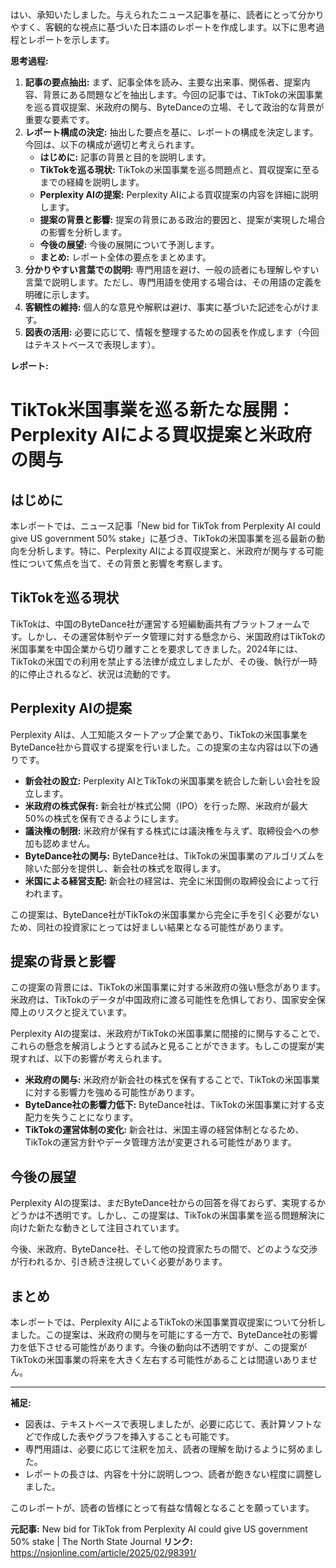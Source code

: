 はい、承知いたしました。与えられたニュース記事を基に、読者にとって分かりやすく、客観的な視点に基づいた日本語のレポートを作成します。以下に思考過程とレポートを示します。

**思考過程:**

1.  **記事の要点抽出:** まず、記事全体を読み、主要な出来事、関係者、提案内容、背景にある問題などを抽出します。今回の記事では、TikTokの米国事業を巡る買収提案、米政府の関与、ByteDanceの立場、そして政治的な背景が重要な要素です。
2.  **レポート構成の決定:** 抽出した要点を基に、レポートの構成を決定します。今回は、以下の構成が適切と考えられます。
    *   **はじめに:** 記事の背景と目的を説明します。
    *   **TikTokを巡る現状:** TikTokの米国事業を巡る問題点と、買収提案に至るまでの経緯を説明します。
    *   **Perplexity AIの提案:** Perplexity AIによる買収提案の内容を詳細に説明します。
    *   **提案の背景と影響:** 提案の背景にある政治的要因と、提案が実現した場合の影響を分析します。
    *   **今後の展望:** 今後の展開について予測します。
    *   **まとめ:** レポート全体の要点をまとめます。
3.  **分かりやすい言葉での説明:** 専門用語を避け、一般の読者にも理解しやすい言葉で説明します。ただし、専門用語を使用する場合は、その用語の定義を明確に示します。
4.  **客観性の維持:** 個人的な意見や解釈は避け、事実に基づいた記述を心がけます。
5.  **図表の活用:** 必要に応じて、情報を整理するための図表を作成します（今回はテキストベースで表現します）。

**レポート:**

# TikTok米国事業を巡る新たな展開：Perplexity AIによる買収提案と米政府の関与

## はじめに

本レポートでは、ニュース記事「New bid for TikTok from Perplexity AI could give US government 50% stake」に基づき、TikTokの米国事業を巡る最新の動向を分析します。特に、Perplexity AIによる買収提案と、米政府が関与する可能性について焦点を当て、その背景と影響を考察します。

## TikTokを巡る現状

TikTokは、中国のByteDance社が運営する短編動画共有プラットフォームです。しかし、その運営体制やデータ管理に対する懸念から、米国政府はTikTokの米国事業を中国企業から切り離すことを要求してきました。2024年には、TikTokの米国での利用を禁止する法律が成立しましたが、その後、執行が一時的に停止されるなど、状況は流動的です。

## Perplexity AIの提案

Perplexity AIは、人工知能スタートアップ企業であり、TikTokの米国事業をByteDance社から買収する提案を行いました。この提案の主な内容は以下の通りです。

*   **新会社の設立:** Perplexity AIとTikTokの米国事業を統合した新しい会社を設立します。
*   **米政府の株式保有:** 新会社が株式公開（IPO）を行った際、米政府が最大50%の株式を保有できるようにします。
*   **議決権の制限:** 米政府が保有する株式には議決権を与えず、取締役会への参加も認めません。
*   **ByteDance社の関与:** ByteDance社は、TikTokの米国事業のアルゴリズムを除いた部分を提供し、新会社の株式を取得します。
*   **米国による経営支配:** 新会社の経営は、完全に米国側の取締役会によって行われます。

この提案は、ByteDance社がTikTokの米国事業から完全に手を引く必要がないため、同社の投資家にとっては好ましい結果となる可能性があります。

## 提案の背景と影響

この提案の背景には、TikTokの米国事業に対する米政府の強い懸念があります。米政府は、TikTokのデータが中国政府に渡る可能性を危惧しており、国家安全保障上のリスクと捉えています。

Perplexity AIの提案は、米政府がTikTokの米国事業に間接的に関与することで、これらの懸念を解消しようとする試みと見ることができます。もしこの提案が実現すれば、以下の影響が考えられます。

*   **米政府の関与:** 米政府が新会社の株式を保有することで、TikTokの米国事業に対する影響力を強める可能性があります。
*   **ByteDance社の影響力低下:** ByteDance社は、TikTokの米国事業に対する支配力を失うことになります。
*   **TikTokの運営体制の変化:** 新会社は、米国主導の経営体制となるため、TikTokの運営方針やデータ管理方法が変更される可能性があります。

## 今後の展望

Perplexity AIの提案は、まだByteDance社からの回答を得ておらず、実現するかどうかは不透明です。しかし、この提案は、TikTokの米国事業を巡る問題解決に向けた新たな動きとして注目されています。

今後、米政府、ByteDance社、そして他の投資家たちの間で、どのような交渉が行われるか、引き続き注視していく必要があります。

## まとめ

本レポートでは、Perplexity AIによるTikTokの米国事業買収提案について分析しました。この提案は、米政府の関与を可能にする一方で、ByteDance社の影響力を低下させる可能性があります。今後の動向は不透明ですが、この提案がTikTokの米国事業の将来を大きく左右する可能性があることは間違いありません。

---
**補足:**

*   図表は、テキストベースで表現しましたが、必要に応じて、表計算ソフトなどで作成した表やグラフを挿入することも可能です。
*   専門用語は、必要に応じて注釈を加え、読者の理解を助けるように努めました。
*   レポートの長さは、内容を十分に説明しつつ、読者が飽きない程度に調整しました。

このレポートが、読者の皆様にとって有益な情報となることを願っています。


**元記事:** New bid for TikTok from Perplexity AI could give US government 50% stake | The North State Journal
**リンク:** https://nsjonline.com/article/2025/02/98391/